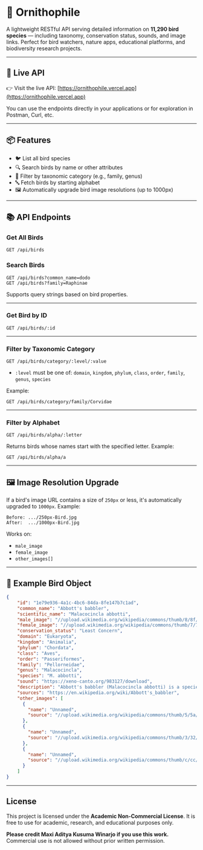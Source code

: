 # 🦜 Ornithophile

A lightweight RESTful API serving detailed information on **11,290 bird species** — including taxonomy, conservation status, sounds, and image links. Perfect for bird watchers, nature apps, educational platforms, and biodiversity research projects.

---

## 🚀 Live API

👉 Visit the live API: [https://ornithophile.vercel.app](https://ornithophile.vercel.app)

You can use the endpoints directly in your applications or for exploration in Postman, Curl, etc.

---

## 📦 Features

- 🐦 List all bird species
- 🔍 Search birds by name or other attributes
- 🧬 Filter by taxonomic category (e.g., family, genus)
- 🔤 Fetch birds by starting alphabet
- 🖼️ Automatically upgrade bird image resolutions (up to 1000px)

---
## 📚 API Endpoints

### Get All Birds

```
GET /api/birds
```

### Search Birds

```
GET /api/birds?common_name=dodo
GET /api/birds?family=Raphinae
```

Supports query strings based on bird properties.

---

### Get Bird by ID

```
GET /api/birds/:id
```

---

### Filter by Taxonomic Category

```
GET /api/birds/category/:level/:value
```

* `:level` must be one of: `domain`, `kingdom`, `phylum`, `class`, `order`, `family`, `genus`, `species`

Example:

```
GET /api/birds/category/family/Corvidae
```

---

### Filter by Alphabet

```
GET /api/birds/alpha/:letter
```

Returns birds whose names start with the specified letter. Example:

```
GET /api/birds/alpha/a
```

---

## 🖼️ Image Resolution Upgrade

If a bird's image URL contains a size of `250px` or less, it's automatically upgraded to `1000px`.
Example:

```text
Before: .../250px-Bird.jpg  
After:  .../1000px-Bird.jpg
```

Works on:

* `male_image`
* `female_image`
* `other_images[]`

---

## 📄 Example Bird Object

```json
{
    "id": "1e79e936-4a1c-4bc6-84da-8fe147b7c1ad",
    "common_name": "Abbott's babbler",
    "scientific_name": "Malacocincla abbotti",
    "male_image": "//upload.wikimedia.org/wikipedia/commons/thumb/8/8f/Malacocincla-abbotti-abbotts-babbler-khao-yai-national-park.jpg/1000px-Malacocincla-abbotti-abbotts-babbler-khao-yai-national-park.jpg",
    "female_image": "//upload.wikimedia.org/wikipedia/commons/thumb/7/7c/Abbott%27s_babbler_%28Malacocincla_abbotti%29.jpg/1000px-Abbott%27s_babbler_%28Malacocincla_abbotti%29.jpg",
    "conservation_status": "Least Concern",
    "domain": "Eukaryota",
    "kingdom": "Animalia",
    "phylum": "Chordata",
    "class": "Aves",
    "order": "Passeriformes",
    "family": "Pellorneidae",
    "genus": "Malacocincla",
    "species": "M. abbotti",
    "sound": "https://xeno-canto.org/983127/download",
    "description": "Abbott's babbler (Malacocincla abbotti) is a species of bird in the family Pellorneidae. It is widely distributed along the Himalayas in South Asia and extending into the forests of Southeast Asia. They are short-tailed and stout birds which forage in pairs in dense undergrowth close to the ground and their presence is indicated by their distinctive calls.",
    "sources": "https://en.wikipedia.org/wiki/Abbott's_babbler",
    "other_images": [
      {
        "name": "Unnamed",
        "source": "//upload.wikimedia.org/wikipedia/commons/thumb/5/5a/Status_iucn3.1_LC.svg/1000px-Status_iucn3.1_LC.svg.png"
      },
      {
        "name": "Unnamed",
        "source": "//upload.wikimedia.org/wikipedia/commons/thumb/3/32/MalacocinclaAbbottiFBI.jpg/1000px-MalacocinclaAbbottiFBI.jpg"
      },
      {
        "name": "Unnamed",
        "source": "//upload.wikimedia.org/wikipedia/commons/thumb/c/cc/TrichostomaAbbotti.jpg/1000px-TrichostomaAbbotti.jpg"
      }
    ]
}
```

---

## License

This project is licensed under the **Academic Non-Commercial License**. It is free to use for academic, research, and educational purposes only.

**Please credit Maxi Aditya Kusuma Winarjo if you use this work.**  
Commercial use is not allowed without prior written permission.
